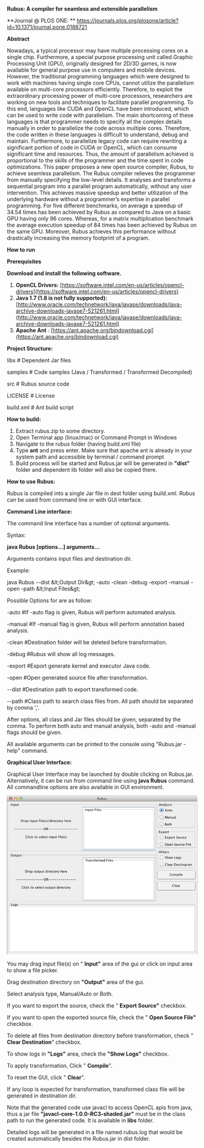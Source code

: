 **Rubus: A compiler for seamless and extensible parallelism**

**Journal @ PLOS ONE: ** https://journals.plos.org/plosone/article?id=10.1371/journal.pone.0188721

**Abstract**

Nowadays, a typical processor may have multiple processing cores on a single chip. Furthermore, a special purpose processing unit called Graphic Processing Unit (GPU), originally designed for 2D/3D games, is now available for general purpose use in computers and mobile devices. However, the traditional programming languages which were designed to work with machines having single core CPUs, cannot utilize the parallelism available on multi-core processors efficiently. Therefore, to exploit the extraordinary processing power of multi-core processors, researchers are working on new tools and techniques to facilitate parallel programming. To this end, languages like CUDA and OpenCL have been introduced, which can be used to write code with parallelism. The main shortcoming of these languages is that programmer needs to specify all the complex details manually in order to parallelize the code across multiple cores. Therefore, the code written in these languages is difficult to understand, debug and maintain. Furthermore, to parallelize legacy code can require rewriting a significant portion of code in CUDA or OpenCL, which can consume significant time and resources. Thus, the amount of parallelism achieved is proportional to the skills of the programmer and the time spent in code optimizations. This paper proposes a new open source compiler, Rubus, to achieve seamless parallelism. The Rubus compiler relieves the programmer from manually specifying the low-level details. It analyses and transforms a sequential program into a parallel program automatically, without any user intervention. This achieves massive speedup and better utilization of the underlying hardware without a programmer’s expertise in parallel programming. For five different benchmarks, on average a speedup of 34.54 times has been achieved by Rubus as compared to Java on a basic GPU having only 96 cores. Whereas, for a matrix multiplication benchmark the average execution speedup of 84 times has been achieved by Rubus on the same GPU. Moreover, Rubus achieves this performance without drastically increasing the memory footprint of a program.

****How to run****

**Prerequisites**

**Download and install the following software.**

1. **OpenCL Drivers:** [https://software.intel.com/en-us/articles/opencl-drivers](https://software.intel.com/en-us/articles/opencl-drivers)
2. **Java 1.7 (1.8 is not fully supported):** [http://www.oracle.com/technetwork/java/javase/downloads/java-archive-downloads-javase7-521261.html](http://www.oracle.com/technetwork/java/javase/downloads/java-archive-downloads-javase7-521261.html)
3. **Apache Ant** : [https://ant.apache.org/bindownload.cgi](https://ant.apache.org/bindownload.cgi)

**Project Structure:**

libs # Dependent Jar files

samples # Code samples (Java / Transformed / Transformed Decompiled)

src # Rubus source code

LICENSE # License

build.xml # Ant build script

**How to build:**

1. Extract rubus.zip to some directory.
2. Open Terminal app (linux/mac) or Command Prompt in Windows
3. Navigate to the rubus folder (having build.xml file)
4. Type **ant** and press enter. Make sure that apache ant is already in your system path and accessible by terminal / command prompt
5. Build process will be started and Rubus.jar will be generated in **&quot;dist&quot;** folder and dependent lib folder will also be copied there.

**How to use Rubus:**

Rubus is compiled into a single Jar file in dest folder using build.xml. Rubus can be used from command line or with GUI interface.

**Command Line interface:**

The command line interface has a number of optional arguments.

Syntax:

**java Rubus [options...] arguments...**

Arguments contains input files and destination dir.

Example:

java Rubus --dist \&lt;Output Dir\&gt; -auto -clean -debug -export -manual -open -path \&lt;Input Files\&gt;

Possible Options for are as follow:

-auto #If -auto flag is given, Rubus will perform automated analysis.

-manual #If -manual flag is given, Rubus will perform annotation based analysis.

-clean #Destination folder will be deleted before transformation.

-debug #Rubus will show all log messages.

-export #Export generate kernel and executor Java code.

-open #Open generated source file after transformation.

--dist #Destination path to export transformed code.

--path #Class path to search class files from. All path should be separated by comma &#39;,&#39;.

After options, all class and Jar files should be given, separated by the comma. To perform both auto and manual analysis, both -auto and -manual flags should be given.

All available arguments can be printed to the console using &quot;Rubus.jar -help&quot; command.

**Graphical User Interface:**

Graphical User Interface may be launched by double clicking on Rubus.jar. Alternatively, it can be run from command line using **java Rubus** command. All commandline options are also available in GUI environment.

![](gui.png)

You may drag input file(s) on &quot; **Input&quot;** area of the gui or click on input area to show a file picker.

Drag destination directory on **&quot;Output&quot;** area of the gui.

Select analysis type, Manual/Auto or Both.

If you want to export the source, check the &quot; **Export Source&quot;** checkbox.

If you want to open the exported source file, check the &quot; **Open Source File&quot;** checkbox.

To delete all files from destination directory before transformation, check &quot; **Clear Destination**&quot; checkbox.

To show logs in **&quot;Logs&quot;** area, check the **&quot;Show Logs&quot;** checkbox.

To apply transformation, Click &quot; **Compile**&quot;.

To reset the GUI, click &quot; **Clear**&quot;.

If any loop is expected for transformation, transformed class file will be generated in destination dir.

Note that the generated code use javacl to access OpenCL apis from java, thus a jar file **&quot;javacl-core-1.0.0-RC3-shaded.jar&quot;** must be in the class path to run the generated code. It is available in **libs** folder.

Detailed logs will be generated in a file named rubus.log that would be created automatically besides the Rubus.jar in dist folder.
